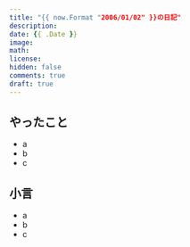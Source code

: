 ```yaml
---
title: "{{ now.Format "2006/01/02" }}の日記"
description: 
date: {{ .Date }}
image: 
math: 
license: 
hidden: false
comments: true
draft: true
---
```



## やったこと

- a
- b
- c

## 小言

- a
- b
- c
